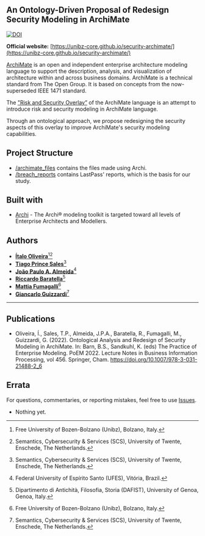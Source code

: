 ## An Ontology-Driven Proposal of Redesign Security Modeling in ArchiMate

[![DOI](https://zenodo.org/badge/DOI/10.5281/zenodo.10005209.svg)](https://doi.org/10.5281/zenodo.10005209)

**Official website:** [https://unibz-core.github.io/security-archimate/](https://unibz-core.github.io/security-archimate/)

[ArchiMate](https://en.wikipedia.org/wiki/ArchiMate) is an open and independent enterprise architecture modeling language to support the description, analysis, and visualization of architecture within and across business domains. ArchiMate is a technical standard from The Open Group. It is based on concepts from the now-superseded IEEE 1471 standard.

The ["Risk and Security Overlay”](https://pure.unamur.be/ws/portalfiles/portal/12366722/Modeling_Enterprise_Risk_Management_and_Secutity_with_the_ArchiMate_Language.pdf) of the ArchiMate language is an attempt to introduce risk and security modeling in ArchiMate language.

Through an ontological approach, we propose redesigning the security aspects of this overlay to improve ArchiMate's security modeling capabilities.

## Project Structure

* [/archimate_files](/archimate_files) contains the files made using Archi.
* [/breach_reports](/breach_reports) contains LastPass' reports, which is the basis for our study.

## Built with

* [Archi](https://www.archimatetool.com/) - The Archi® modeling toolkit is targeted toward all levels of Enterprise Architects and Modellers.

## Authors

* **[Ítalo Oliveira](https://sites.google.com/view/italojsoliveira)**[^1][^2]
* **[Tiago Prince Sales](https://www.inf.unibz.it/~tpsales/)**[^2]
* **[João Paulo A. Almeida](https://nemo.inf.ufes.br/equipe/jpalmeida/)**[^3]
* **[Riccardo Baratella](https://scholar.google.it/citations?user=iVvfMXcAAAAJ)**[^4]
* **[Mattia Fumagalli](http://www.mattspace.net/)**[^1]
* **[Giancarlo Guizzardi](https://people.utwente.nl/g.guizzardi)**[^2]

[^1]: Free University of Bozen-Bolzano (Unibz), Bolzano, Italy.
[^2]: Semantics, Cybersecurity & Services (SCS), University of Twente, Enschede, The Netherlands.
[^3]: Federal University of Espírito Santo (UFES), Vitória, Brazil.
[^4]: Dipartimento di Antichità, Filosofia, Storia (DAFIST), University of Genoa, Genoa, Italy.

---

## Publications

- Oliveira, Í., Sales, T.P., Almeida, J.P.A., Baratella, R., Fumagalli, M., Guizzardi, G. (2022). Ontological Analysis and Redesign of Security Modeling in ArchiMate. In: Barn, B.S., Sandkuhl, K. (eds) The Practice of Enterprise Modeling. PoEM 2022. Lecture Notes in Business Information Processing, vol 456. Springer, Cham. https://doi.org/10.1007/978-3-031-21488-2_6

## Errata

For questions, commentaries, or reporting mistakes, feel free to use [Issues](https://github.com/unibz-core/security-archimate/issues).

- Nothing yet.

